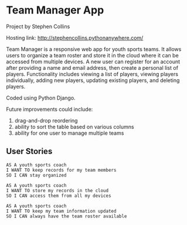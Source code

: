# Team Manager App

Project by Stephen Collins

Hosting link: http://stephencollins.pythonanywhere.com/

Team Manager is a responsive web app for youth sports teams. It allows users to organize a team roster and store it in the cloud where it can be accessed from multiple devices. A new user can register for an account after providing a name and email address, then create a personal list of players. Functionality includes viewing a list of players, viewing players individually, adding new players, updating existing players, and deleting players.

Coded using Python Django.

Future improvements could include:

1. drag-and-drop reordering
2. ability to sort the table based on various columns
3. ability for one user to manage multiple teams

## User Stories

```
AS A youth sports coach
I WANT TO keep records for my team members
SO I CAN stay organized

AS A youth sports coach
I WANT TO store my records in the cloud
SO I CAN access them from all my devices

AS A youth sports coach
I WANT TO keep my team information updated
SO I CAN always have the team roster available
```
